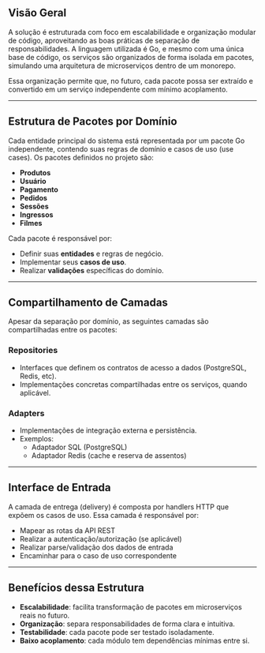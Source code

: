 ## Visão Geral

A solução é estruturada com foco em escalabilidade e organização modular de código, aproveitando as boas práticas de separação de responsabilidades. A linguagem utilizada é Go, e mesmo com uma única base de código, os serviços são organizados de forma isolada em pacotes, simulando uma arquitetura de microserviços dentro de um monorepo.

Essa organização permite que, no futuro, cada pacote possa ser extraído e convertido em um serviço independente com mínimo acoplamento.

---

## Estrutura de Pacotes por Domínio

Cada entidade principal do sistema está representada por um pacote Go independente, contendo suas regras de domínio e casos de uso (use cases). Os pacotes definidos no projeto são:

- **Produtos**
- **Usuário**
- **Pagamento**
- **Pedidos**
- **Sessões**
- **Ingressos**
- **Filmes**

Cada pacote é responsável por:
- Definir suas **entidades** e regras de negócio.
- Implementar seus **casos de uso**.
- Realizar **validações** específicas do domínio.
---
## Compartilhamento de Camadas

Apesar da separação por domínio, as seguintes camadas são compartilhadas entre os pacotes:

### Repositories

- Interfaces que definem os contratos de acesso a dados (PostgreSQL, Redis, etc).
- Implementações concretas compartilhadas entre os serviços, quando aplicável.

### Adapters

- Implementações de integração externa e persistência.
- Exemplos:
    - Adaptador SQL (PostgreSQL)
    - Adaptador Redis (cache e reserva de assentos)

---
## Interface de Entrada

A camada de entrega (delivery) é composta por handlers HTTP que expõem os casos de uso. Essa camada é responsável por:

- Mapear as rotas da API REST
- Realizar a autenticação/autorização (se aplicável)
- Realizar parse/validação dos dados de entrada
- Encaminhar para o caso de uso correspondente

---

## Benefícios dessa Estrutura

- **Escalabilidade**: facilita transformação de pacotes em microserviços reais no futuro.
- **Organização**: separa responsabilidades de forma clara e intuitiva.
- **Testabilidade**: cada pacote pode ser testado isoladamente.
- **Baixo acoplamento**: cada módulo tem dependências mínimas entre si.